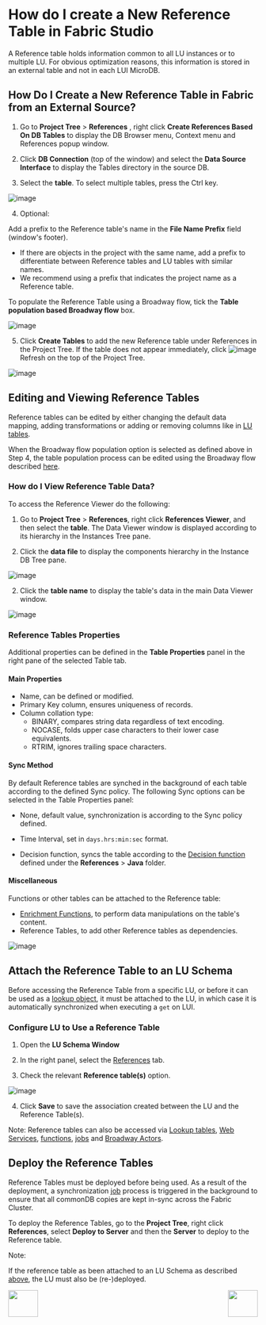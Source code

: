 # How do I create a New Reference Table in Fabric Studio

A  Reference table holds information common to all LU instances or to multiple LU. 
For obvious optimization reasons, this information is stored in an external table and not in each LUI MicroDB.



## How Do I Create a New Reference Table in Fabric from an External Source?

1.  Go to **Project Tree** > **References** , right click **Create References Based On DB Tables** to display the DB Browser menu, Context menu and References popup window. 

2.  Click **DB Connection** (top of the window) and select the **Data Source Interface** to display the Tables directory in the source DB.

3. Select the **table**. To select multiple tables, press the Ctrl key.
  
![image](/articles/22_reference(commonDB)_tables/images/01_create_new_common_tables.PNG)



4. Optional: 

Add a prefix to the Reference table's name in the **File Name Prefix** field (window's footer). 
- If there are objects in the project with the same name, add a prefix to differentiate between Reference tables and LU tables with similar names.
- We recommend using a prefix that indicates the project name as a Reference table. 

To populate the Reference Table using a Broadway flow, tick the **Table population based Broadway flow** box.

![image](/articles/22_reference(commonDB)_tables/images/02a_prefix_and_bdwyFlow_Ref_Table.PNG)

5. Click **Create Tables** to add the new Reference table under References in the Project Tree. 
If the table does not appear immediately, click ![image](/articles/22_reference(commonDB)_tables/images/03_create_new_common_tables_refreshbutton.PNG) Refresh on the top of the Project Tree.

![image](/articles/22_reference(commonDB)_tables/images/02_create_new_common_tables_schema.PNG)

  

## Editing and Viewing Reference Tables

Reference tables can be edited by either changing the default data mapping, adding transformations or adding or removing columns like in [LU tables](/articles/07_table_population/01_table_population_overview.md). 

When the Broadway flow population option is selected as defined above in Step 4, the table population process can be edited using the Broadway flow described [here](/articles/07_table_population/14_table_population_based_Broadway.md#example-of-creating-a-population-based-broadway-flow).




### How do I View Reference Table Data? 

To access the Reference Viewer do the following:
1.  Go to **Project Tree** > **References**, right click **References Viewer**, and then select the **table**. The Data Viewer window is displayed according to its hierarchy in the Instances Tree pane.

2.  Click the **data file** to display the components hierarchy in the Instance DB Tree pane.

![image](/articles/22_reference(commonDB)_tables/images/05_create_new_common_tables_dataviewer.PNG)

2.  Click the **table name** to display the table's data in the main Data Viewer window. 

![image](/articles/22_reference(commonDB)_tables/images/04_create_new_common_tables_dataviewer.PNG)



### Reference Tables Properties

Additional properties can be defined in the **Table Properties** panel in the right pane of the selected Table tab.



#### Main Properties

- Name, can be defined or modified.
- Primary Key column, ensures uniqueness of records.
- Column collation type:
  - BINARY, compares string data regardless of text encoding.
  - NOCASE, folds upper case characters to their lower case equivalents.
  - RTRIM, ignores trailing space characters.



#### Sync Method

By default Reference tables are synched in the background of each table according to the defined Sync policy. The following Sync options can be selected in the Table Properties panel:

- None, default value, synchronization is according to the Sync policy defined.

- Time Interval, set in ```days.hrs:min:sec``` format.

- Decision function, syncs the table according to the [Decision function](/articles/14_sync_LU_instance/05_sync_decision_functions.md) defined under the **References**  > **Java** folder. 

  

#### Miscellaneous

Functions or other tables can be attached to the Reference table:

- [Enrichment Functions](/articles/10_enrichment_function/01_enrichment_function_overview.md), to perform data manipulations on the table's content.
- Reference Tables, to add other Reference tables as dependencies. 

![image](/articles/22_reference(commonDB)_tables/images/06_create_new_common_tables_properties.PNG)



## Attach the Reference Table to an LU Schema

Before accessing the Reference Table from a specific LU, or before it can be used as a [lookup object](/articles/03_logical_units/15_LU_schema_edit_reference_tab.md#how-do-i-edit-a-reference-tab), it must be attached to the LU, in which case it is automatically synchronized when executing a ```get``` on LUI.

### Configure LU to Use a Reference Table

1. Open the **LU Schema Window**

2. In the right panel, select the [References](/articles/03_logical_units/15_LU_schema_edit_reference_tab.md) tab.

3. Check the relevant **Reference table(s)** option.

![image](/articles/22_reference(commonDB)_tables/images/07_create_new_common_tables_LU_Ref.PNG)

4. Click **Save** to save the association created between the LU and the Reference Table(s). 

Note: Reference tables can also be accessed via [Lookup tables](/articles/07_table_population/11_lookup_tables.md), [Web Services](/articles/15_web_services_and_graphit/01_web_services_overview.md), [functions](/articles/10_enrichment_function/01_enrichment_function_overview.md), [jobs](/articles/20_jobs_and_batch_services/01_fabric_jobs_overview.md) and [Broadway Actors](/articles/19_Broadway/04_built_in_actor_types.md#db).



## Deploy the Reference Tables

Reference Tables must be deployed before being used. As a result of the deployment, a synchronization [job](/articles/20_jobs_and_batch_services/01_fabric_jobs_overview.md) process is triggered in the background to ensure that all commonDB copies are kept in-sync across the Fabric Cluster.

To deploy the Reference Tables, go to the **Project Tree**, right click **References**, select **Deploy to Server** and then the **Server** to deploy to the Reference table.

Note:

If the reference table as been attached to an LU Schema as described [above](/articles/22_reference(commonDB)_tables/02_reference_table_fabric_studio.md#configure-lu-to-use-a-reference-table), the LU must also be (re-)deployed.

  

[<img align="left" width="60" height="54" src="/articles/images/Previous.png">](/articles/22_reference%28commonDB%29_tables/01_fabric_commonDB_overview.md)

[<img align="right" width="60" height="54" src="/articles/images/Next.png">](/articles/22_reference%28commonDB%29_tables/03_fabric_commonDB_runtime.md)

